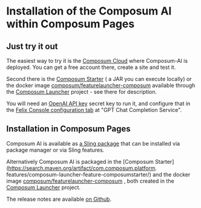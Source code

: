 # Installation of the Composum AI within Composum Pages

## Just try it out

The easiest way to try it is the [Composum Cloud](https://cloud.composum.com) where Composum-AI is deployed. You can
get a free account there, create a site and test it.

Second there is
the [Composum Starter](https://search.maven.org/artifact/com.composum.platform.features/composum-launcher-feature-composumstarter/) (
a JAR you can execute locally) or the docker image
[composum/featurelauncher-composum](https://hub.docker.com/r/composum/featurelauncher-composum)
available through the
[Composum Launcher](https://github.com/ist-dresden/composum-launch) project - see there for description.

You will need an [OpenAI API key](https://platform.openai.com/account/api-keys) secret key to run it, and configure
that in the [Felix Console configuration tab](http://localhost:8080/system/console/configMgr) at "GPT Chat
Completion Service".

## Installation in Composum Pages

Composum AI is available as
[a Sling package](https://central.sonatype.com/artifact/com.composum.ai/composum-ai-integration-composum-package/)
that can be installed via package manager or via Sling features.

Alternatively Composum AI is packaged in the
[Composum Starter](https://search.maven.org/artifact/com.composum.platform.
features/composum-launcher-feature-composumstarter/)
and the docker image [composum/featurelauncher-composum](https://hub.docker.com/r/composum/featurelauncher-composum) ,
both created in the [Composum Launcher](https://github.com/ist-dresden/composum-launch) project.

The release notes are available
[on Github](https://github.com/ist-dresden/composum-AI/releases).
